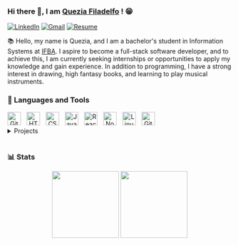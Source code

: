
### Hi there 👋, I am [Quezia Filadelfo](https://queziafiladelfo.github.io/) ! 😁

<div> 
  
  [![LinkedIn](https://img.shields.io/badge/LinkedIn-7B77FB?style=flat-square&logo=linkedin&logoColor=white)](https://www.linkedin.com/in/queziafiladelfo/)
  [![Gmail](https://img.shields.io/badge/Gmail-7B77FB?style=flat-square&logo=gmail&logoColor=white)](mailto:queziafiladelfo@gmail.com)
  [![Resume](https://img.shields.io/badge/Resume-7B77FB?style=flat-square)](https://github.com/queziafiladelfo/queziafiladelfo/blob/main/resume/Resume_quezia(2024)_pt.pdf)
 
</div>
<div>

  📚 Hello, my name is Quezia, and I am a bachelor's student in Information Systems at [IFBA](https://portal.ifba.edu.br/conquista/capas-e-paginas-menu-cursos/sistemas-de-informacao). I aspire to become a full-stack software developer, and to achieve this, I am currently seeking internships or opportunities to apply my knowledge and gain experience. In addition to programming, I have a strong interest in drawing, high fantasy books, and learning to play musical instruments.

</div>
    
### 🧰 Languages and Tools
    
<div  align="center">   
  <img align="left" alt="Git" width="30px" style="padding-right:10px;" src="https://cdn.jsdelivr.net/gh/devicons/devicon/icons/git/git-original.svg" />
  <img align="left" alt="HTML" width="30px" style="padding-right:10px;" src="https://cdn.jsdelivr.net/gh/devicons/devicon/icons/html5/html5-plain.svg" />
  <img align="left" alt="CSS" width="30px" style="padding-right:10px;" src="https://cdn.jsdelivr.net/gh/devicons/devicon/icons/css3/css3-plain.svg" />
  <img align="left" alt="JavaScript" width="30px" style="padding-right:10px;" src="https://cdn.jsdelivr.net/gh/devicons/devicon/icons/javascript/javascript-plain.svg" />
  <img align="left" alt="React" width="30px" style="padding-right:10px;" src="https://cdn.jsdelivr.net/gh/devicons/devicon/icons/react/react-original.svg" />
  <img align="left" alt="NodeJS" width="30px" style="padding-right:10px;" src="https://cdn.jsdelivr.net/gh/devicons/devicon/icons/nodejs/nodejs-original.svg" />
  
  <img align="left" alt="Linux" width="30px" style="padding-right:10px;" src="https://cdn.jsdelivr.net/gh/devicons/devicon/icons/linux/linux-original.svg" />
  <img align="left" alt="GitHub" width="30px" style="padding-right:10px;" src="https://cdn.jsdelivr.net/gh/devicons/devicon/icons/github/github-original.svg" />
<br />
</div>

<br/>

<details>
  <summary>Projects</summary>

  - [Burguer Express](https://github.com/queziafiladelfo/burguer-express)
  - [Rocket Events](https://github.com/queziafiladelfo/rocketEvents-frontend)
  - [Orange Portfolio](https://github.com/queziafiladelfo/orange-portfolio-squad20)

</details>

#

### 📊 Stats

<div align="center">
  <img height="150px" src="https://github-readme-stats.vercel.app/api?username=queziafiladelfo&count_private=true&show_icons=true&theme=dracula" />
  <img height="150px" src="https://github-readme-stats.vercel.app/api/top-langs/?username=queziafiladelfo&layout=compact&theme=dracula" />
</div>

    
<!--
**queziafiladelfo/queziafiladelfo** is a ✨ _special_ ✨ repository because its `README.md` (this file) appears on your GitHub profile.

https://devicon.dev

Here are some ideas to get you started:

- 🔭 I’m currently working on ...
- 🌱 I’m currently learning ...
- 👯 I’m looking to collaborate on ...
- 🤔 I’m looking for help with ...
- 💬 Ask me about ...
- 📫 How to reach me: ...
- 😄 Pronouns: .....
- ⚡ Fun fact: ......
-->